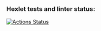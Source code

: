 ### Hexlet tests and linter status:
[![Actions Status](https://github.com/lenalurye/frontend-project-44/actions/workflows/hexlet-check.yml/badge.svg)](https://github.com/lenalurye/frontend-project-44/actions)
